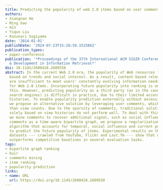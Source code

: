 ```yaml
---
title: Predicting the popularity of web 2.0 items based on user comments
authors:
- Xiangnan He
- Ming Gao
- min
- Yiqun Liu
- Kazunari Sugiyama
date: '2014-01-01'
publishDate: '2024-07-23T15:26:59.152586Z'
publication_types:
- paper-conference
publication: '*Proceedings of the 37th International ACM SIGIR Conference on Research
  & Development in Information Retrieval*'
doi: 10.1145/2600428.2609558
abstract: In the current Web 2.0 era, the popularity of Web resources fluctuates ephemerally,
  based on trends and social interest. As a result, content-based relevance signals
  are insufficient to meet users' constantly evolving information needs in searching
  for Web 2.0 items. Incorporating future popularity into ranking is one way to counter
  this. However, predicting popularity as a third party (as in the case of general
  search engines) is difficult in practice, due to their limited access to item view
  histories. To enable popularity prediction externally without excessive crawling,
  we propose an alternative solution by leveraging user comments, which are more accessible
  than view counts. Due to the sparsity of comments, traditional solutions that are
  solely based on view histories do not perform well. To deal with this sparsity,
  we mine comments to recover additional signal, such as social influence. By modeling
  comments as a time-aware bipartite graph, we propose a regularization-based ranking
  algorithm that accounts for temporal, social influence and current popularity factors
  to predict the future popularity of items. Experimental results on three real-world
  datasets --- crawled from YouTube, Flickr and Last.fm --- show that our method consistently
  outperforms competitive baselines in several evaluation tasks.
tags:
- bipartite graph ranking
- buir
- comments mining
- item ranking
- popularity prediction
links:
- name: URL
  url: https://doi.org/10.1145/2600428.2609558
---
```

